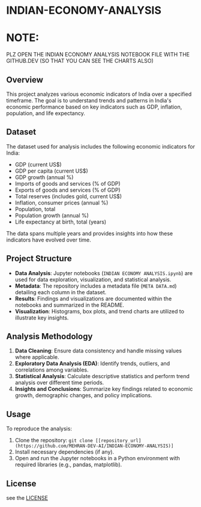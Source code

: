 # INDIAN-ECONOMY-ANALYSIS


# NOTE:
PLZ OPEN THE INDIAN ECONOMY ANALYSIS NOTEBOOK FILE WITH THE GITHUB.DEV (SO THAT YOU CAN SEE THE CHARTS ALSO)
## Overview
 This project analyzes various economic indicators of India over a specified timeframe.
 The goal is to understand trends and patterns in India's economic performance based on key indicators such as GDP, inflation, population, and life expectancy.


## Dataset

The dataset used for analysis includes the following economic indicators for India:

- GDP (current US$)
- GDP per capita (current US$)
- GDP growth (annual %)
- Imports of goods and services (% of GDP)
- Exports of goods and services (% of GDP)
- Total reserves (includes gold, current US$)
- Inflation, consumer prices (annual %)
- Population, total
- Population growth (annual %)
- Life expectancy at birth, total (years)

The data spans multiple years and provides insights into how these indicators have evolved over time.

## Project Structure

- **Data Analysis**: Jupyter notebooks (`INDIAN ECONOMY ANALYSIS.ipynb`) are used for data exploration, visualization, and statistical analysis.
- **Metadata**: The repository includes a metadata file (`META DATA.md`) detailing each column in the dataset.
- **Results**: Findings and visualizations are documented within the notebooks and summarized in the README.
- **Visualization**: Histograms, box plots, and trend charts are utilized to illustrate key insights.

## Analysis Methodology

1. **Data Cleaning**: Ensure data consistency and handle missing values where applicable.
2. **Exploratory Data Analysis (EDA)**: Identify trends, outliers, and correlations among variables.
3. **Statistical Analysis**: Calculate descriptive statistics and perform trend analysis over different time periods.
4. **Insights and Conclusions**: Summarize key findings related to economic growth, demographic changes, and policy implications.

## Usage

To reproduce the analysis:

1. Clone the repository: `git clone [[repository_url](https://github.com/MEHRAN-DEV-AI/INDIAN-ECONOMY-ANALYSIS)]`
2. Install necessary dependencies (if any).
3. Open and run the Jupyter notebooks in a Python environment with required libraries (e.g., pandas, matplotlib).

## License
see the [LICENSE](https://github.com/MEHRAN-DEV-AI/INDIAN-ECONOMY-ANALYSIS/blob/main/LICENSE)
